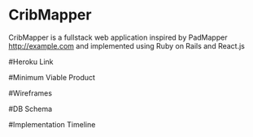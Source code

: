 # CribMapper
CribMapper is a fullstack web application inspired by PadMapper http://example.com and implemented using Ruby on Rails and React.js

#Heroku Link

#Minimum Viable Product

#Wireframes

#DB Schema

#Implementation Timeline
